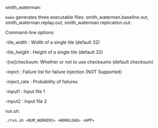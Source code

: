 smith_waterman:

```make``` generates three executable files: smith_waterman.baseline.out, smith_waterman.replay.out, smith_waterman.replication.out.

Command-line options:

-tile_width <int>: Width of a single tile (default 32)

-tile_height <int>: Height of a single tile (default 32)

-[no]checksum: Whether or not to use checksums (default checksum)

-inject <filename>: Failure list for failure injection (NOT Supported)

-inject_rate <filename>: Probability of failures

-input1 <filename>: Input file 1

-input2 <filename>: Input file 2

run.sh:

```
./run.sh <NUM_WORKERS> <WORKLOAD> <APP>
```
